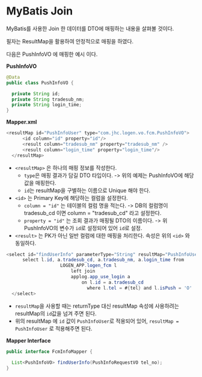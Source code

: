 
# MyBatis Join 


  MyBatis를 사용한 Join 한 데이터를 DTO에 매핑하는 내용을 살펴볼 것이다.
  
  필자는 ResultMap을 활용하여 안정적으로 매핑을 하였다.
  
  다음은 PushInfoVO 에 매핑한 예시 이다.
  
  __PushInfoVO__
  ~~~java
  @Data
public class PushInfoVO {

    private String id;
    private String tradesub_nm;
    private String login_time;
}
  
  ~~~
  
  __Mapper.xml__
  
  ~~~java
  <resultMap id="PushInfoUser" type="com.jhc.logen.vo.fcm.PushInfoVO">
        <id column="id" property="id"/>
        <result column="tradesub_nm" property="tradesub_nm" />
        <result column="login_time" property="login_time"/>
    </resultMap>
  
  ~~~
  
  - `<resultMap>` 은 하나의 매핑 정보를 작성한다.
      - `type`은 매핑 결과가 담길 DTO 타입이다. -> 위의 예제는 PushInfoVO에 해당 값을 매핑한다.
      - `id`는 resultMap을 구별하는 이름으로 Unique 해야 한다.
  - `<id>` 는 Primary Key에 해당하는 컬럼을 설정한다.
      - `column = "id"` 는 테이블의 컬럼 명을 적는다. -> DB의 컬럼명이 tradesub_cd 이면 column = "tradesub_cd" 라고 설정한다.
      - `property = "id"` 는 조회 결과가 매핑될 DTO의 이름이다. -> 위 PushInfoVO의 변수가 `id`로 설정되어 있어 `id`로 설정.
  - `<result>` 는 PK가 아닌 일반 컬럼에 대한 매핑을 처리한다. 속성은 위의 `<id>` 와 동일하다. 
  
  
  ~~~java
  <select id="findUserInfo" parameterType="String" resultMap="PushInfoUser">
        select l.id, a.tradesub_cd, a.tradesub_nm, a.login_time from
                      LOGEN_APP.logen_fcm l
                          left join
                          applog.app_use_login a
                              on l.id = a.tradesub_cd
                                where l.tel = #{tel} and l.isPush = 'O'
    </select>
  
  ~~~
  
  
  - `resultMap`을 사용할 때는 returnType 대신 resultMap 속성에 사용하려는 resultMap의 `id`값을 넘겨 주면 된다.
  - 위의 resultMap 에 `id` 값이 `PushInfoUser`로 적용되어 있어, `resultMap = PushInfoUser` 로 적용해주면 된다.
  
  
  __Mapper Interface__
  
  ~~~java
  public interface FcmInfoMapper {
    
    List<PushInfoVO> findUserInfo(PushInfoRequestVO tel_no);
  }
  
  ~~~
